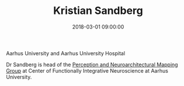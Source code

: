 ﻿---
layout: post
title: "Kristian Sandberg"
name: Kristian
surname: Sandberg
date: 2018-03-01 09:00:00
categories: people
image-file: /images/people/ksandberg.jpg
mail: krissand@rm.dk
website: "http://pure.au.dk/portal/en/persons/id(c3f61c86-7954-4726-87ed-813942f07dbb).html"
twitter:
researchgate:
---

Aarhus University and Aarhus University Hospital

Dr Sandberg is head of the [Perception and Neuroarchitectural Mapping Group](http://cfin.au.dk/cfinmindlab-labs-research-groups/perception-and-neuroarchitectural-mapping-group/) at Center of Functionally Integrative Neuroscience at Aarhus University.

